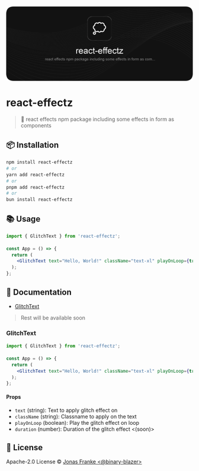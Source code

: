 ![react-effectz](https://raw.githubusercontent.com/binary-blazer/repo-svgs/main/out/react-effectz/image.svg)





















# react-effectz
> 💭 react effects npm package including some effects in form as components

## 📦 Installation
```bash
npm install react-effectz
# or
yarn add react-effectz
# or
pnpm add react-effectz
# or
bun install react-effectz
```

## 📚 Usage
```jsx
import { GlitchText } from 'react-effectz';

const App = () => {
  return (
    <GlitchText text="Hello, World!" className="text-xl" playOnLoop={true} />
  );
};
```

## 📖 Documentation
- [GlitchText](#glitchtext)
> Rest will be available soon

### GlitchText
```jsx
import { GlitchText } from 'react-effectz';

const App = () => {
  return (
    <GlitchText text="Hello, World!" className="text-xl" playOnLoop={true} />
  );
};
```

#### Props
- `text` (string): Text to apply glitch effect on
- `className` (string): Classname to apply on the text
- `playOnLoop` (boolean): Play the glitch effect on loop
- `duration` (number): Duration of the glitch effect <(soon)>

## 📜 License
Apache-2.0 License © [Jonas Franke <@binary-blazer>](https://github.com/binary-blazer/react-effectz/blob/main/LICENSE)